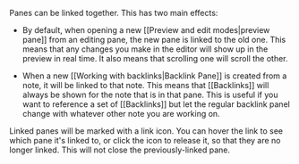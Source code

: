 Panes can be linked together. This has two main effects:

- By default, when opening a new [[Preview and edit modes|preview pane]] from an editing pane, the new pane is linked to the old one. This means that any changes you make in the editor will show up in the preview in real time. It also means that scrolling one will scroll the other.

- When a new [[Working with backlinks|Backlink Pane]] is created from a note, it will be linked to that note. This means that [[Backlinks]] will always be shown for the note that is in that pane. This is useful if you want to reference a set of [[Backlinks]] but let the regular backlink panel change with whatever other note you are working on.

Linked panes will be marked with a link icon. You can hover the link to see which pane it's linked to, or click the icon to release it, so that they are no longer linked. This will not close the previously-linked pane.
